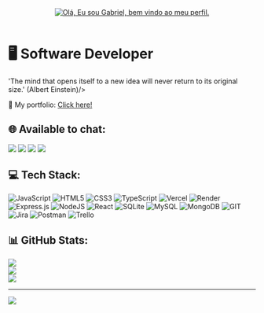 <div align="center">
<a href="https://git.io/typing-svg">
    <img src="https://readme-typing-svg.herokuapp.com?font=Comic&size=25&color=green&center=true&vCenter=true&width=700&lines=Hello!+I+am+Gabriel+👋+Welcome+to+my+Profile+💻;" alt="Olá, Eu sou Gabriel, bem vindo ao meu perfil.">
</a>
</div><br>

<div color="white">
<h1>🖥️ Software Developer</h1>
<p>'The mind that opens itself to a new idea will never return to its original size.' (Albert Einstein)/>
</div>

📃 My portfolio: [Click here!](https://portfolio-ten-alpha-24.vercel.app/)

## 🌐 Available to chat:
<a href="https://www.instagram.com/gabrielmacieldev/" target="_blank"><img src="https://img.shields.io/badge/Instagram-E4405F.svg?style=for-the-badge&logo=Instagram&logoColor=white"></a>
<a href="https://www.linkedin.com/in/gabrielmacieldev/" target="_blank"><img src="https://img.shields.io/badge/LinkedIn-0077B5?style=for-the-badge&logo=linkedin&logoColor=white"></a>
<a href="mailto:gabrielmacieldev@gmail.com"><img src="https://img.shields.io/badge/Gmail-D14836?style=for-the-badge&logo=gmail&logoColor=white" target="_blank"></a>
<a href="https://wa.me/+5521920152624"><img src="https://img.shields.io/badge/WhatsApp-25D366?style=for-the-badge&logo=whatsapp&logoColor=white" target="_black"/></a>

## 💻 Tech Stack:
![JavaScript](https://img.shields.io/badge/javascript-%23323330.svg?style=for-the-badge&logo=javascript&logoColor=%23F7DF1E) ![HTML5](https://img.shields.io/badge/html5-%23E34F26.svg?style=for-the-badge&logo=html5&logoColor=white) ![CSS3](https://img.shields.io/badge/css3-%231572B6.svg?style=for-the-badge&logo=css3&logoColor=white) ![TypeScript](https://img.shields.io/badge/typescript-%23007ACC.svg?style=for-the-badge&logo=typescript&logoColor=white) ![Vercel](https://img.shields.io/badge/vercel-%23000000.svg?style=for-the-badge&logo=vercel&logoColor=white) ![Render](https://img.shields.io/badge/Render-%46E3B7.svg?style=for-the-badge&logo=render&logoColor=white) ![Express.js](https://img.shields.io/badge/express.js-%23404d59.svg?style=for-the-badge&logo=express&logoColor=%2361DAFB) ![NodeJS](https://img.shields.io/badge/node.js-6DA55F?style=for-the-badge&logo=node.js&logoColor=white) ![React](https://img.shields.io/badge/react-%2320232a.svg?style=for-the-badge&logo=react&logoColor=%2361DAFB) ![SQLite](https://img.shields.io/badge/sqlite-%2307405e.svg?style=for-the-badge&logo=sqlite&logoColor=white) ![MySQL](https://img.shields.io/badge/mysql-%2300000f.svg?style=for-the-badge&logo=mysql&logoColor=white) ![MongoDB](https://img.shields.io/badge/MongoDB-%234ea94b.svg?style=for-the-badge&logo=mongodb&logoColor=white) ![GIT](https://img.shields.io/badge/Git-fc6d26?style=for-the-badge&logo=git&logoColor=white) ![Jira](https://img.shields.io/badge/jira-%230A0FFF.svg?style=for-the-badge&logo=jira&logoColor=white) ![Postman](https://img.shields.io/badge/Postman-FF6C37?style=for-the-badge&logo=postman&logoColor=white) ![Trello](https://img.shields.io/badge/Trello-%23026AA7.svg?style=for-the-badge&logo=Trello&logoColor=white)
## 📊 GitHub Stats:
![](https://github-readme-stats.vercel.app/api?username=gabrielmacieldev&theme=slateorange&hide_border=false&include_all_commits=true&count_private=false)<br/>
![](https://github-readme-streak-stats.herokuapp.com/?user=gabrielmacieldev&theme=slateorange&hide_border=false)<br/>
![](https://github-readme-stats.vercel.app/api/top-langs/?username=gabrielmacieldev&theme=slateorange&hide_border=false&include_all_commits=true&count_private=false&layout=compact)

---
[![](https://visitcount.itsvg.in/api?id=gabrielmacieldev&icon=4&color=3)](https://visitcount.itsvg.in)

<!-- Proudly created with GPRM ( https://gprm.itsvg.in ) -->
